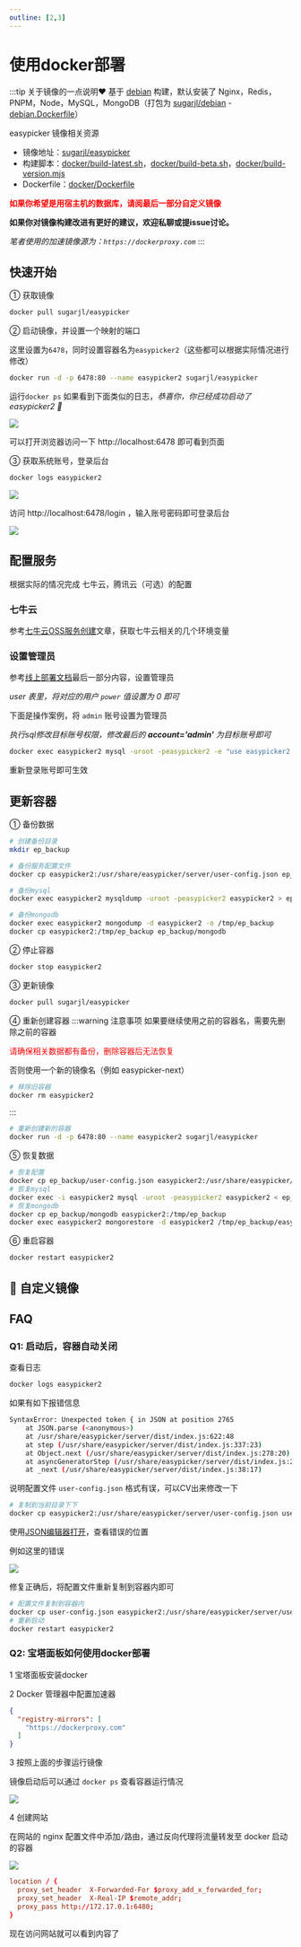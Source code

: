 ```yaml
---
outline: [2,3]
---
```

# 使用docker部署

:::tip 关于镜像的一点说明❤️
基于 [debian](https://hub.docker.com/_/debian) 构建，默认安装了 Nginx，Redis，PNPM，Node，MySQL，MongoDB（打包为 [sugarjl/debian](https://hub.docker.com/repository/docker/sugarjl/debian/general) - [debian.Dockerfile](https://github.com/ATQQ/easypicker2-client/blob/main/docker/debian.Dockerfile)）

easypicker 镜像相关资源
* 镜像地址：[sugarjl/easypicker](https://hub.docker.com/repository/docker/sugarjl/easypicker/general)
* 构建脚本：[docker/build-latest.sh](https://github.com/ATQQ/easypicker2-client/blob/main/docker/build-latest.sh)，[docker/build-beta.sh](https://github.com/ATQQ/easypicker2-client/blob/main/docker/build-beta.sh)，[docker/build-version.mjs](https://github.com/ATQQ/easypicker2-client/blob/main/docker/build-version.mjs)
* Dockerfile：[docker/Dockerfile](https://github.com/ATQQ/easypicker2-client/blob/main/docker/Dockerfile)

<span style="color:red;"><strong>如果你希望是用宿主机的数据库，请阅最后一部分自定义镜像</strong></span>

**如果你对镜像构建改进有更好的建议，欢迎私聊或提issue讨论。**

*笔者使用的加速镜像源为：`https://dockerproxy.com`*
:::

## 快速开始

① 获取镜像
```sh
docker pull sugarjl/easypicker
```

② 启动镜像，并设置一个映射的端口

这里设置为`6478`，同时设置容器名为`easypicker2`（这些都可以根据实际情况进行修改）
```sh
docker run -d -p 6478:80 --name easypicker2 sugarjl/easypicker
```

运行`docker ps` 如果看到下面类似的日志，*恭喜你，你已经成功启动了 easypicker2 🎉*

![](https://img.cdn.sugarat.top/mdImg/MTY5Nzk2OTc3MDM4MA==697969770380)

可以打开浏览器访问一下 http://localhost:6478 即可看到页面

③ 获取系统账号，登录后台

```sh
docker logs easypicker2
```

![](https://img.cdn.sugarat.top/mdImg/MTY5Nzk3MTc4MzQ1MA==697971783450)

访问 http://localhost:6478/login ，输入账号密码即可登录后台

![](https://img.cdn.sugarat.top/mdImg/MTY3Njc5OTQwNTY2Nw==676799405667)


## 配置服务
根据实际的情况完成 七牛云，腾讯云（可选）的配置

### 七牛云
参考[七牛云OSS服务创建](./qiniu.md)文章，获取七牛云相关的几个环境变量

### 设置管理员
参考[线上部署文档](./online-new.md#%E9%85%8D%E7%BD%AE%E7%AE%A1%E7%90%86%E5%91%98%E6%9D%83%E9%99%90)最后一部分内容，设置管理员

*user 表里，将对应的用户 `power` 值设置为 0 即可*

下面是操作案例，将 `admin` 账号设置为管理员

*执行sql修改目标账号权限，修改最后的 **account='admin'** 为目标账号即可*
```sh
docker exec easypicker2 mysql -uroot -peasypicker2 -e "use easypicker2;UPDATE user SET power=0 WHERE account='admin';"
```
重新登录账号即可生效

## 更新容器

① 备份数据
```sh
# 创建备份目录
mkdir ep_backup

# 备份服务配置文件
docker cp easypicker2:/usr/share/easypicker/server/user-config.json ep_backup/user-config.json

# 备份mysql
docker exec easypicker2 mysqldump -uroot -peasypicker2 easypicker2 > ep_backup/easypicker2.sql

# 备份mongodb
docker exec easypicker2 mongodump -d easypicker2 -o /tmp/ep_backup
docker cp easypicker2:/tmp/ep_backup ep_backup/mongodb
```

② 停止容器
```sh
docker stop easypicker2
```

③ 更新镜像
```sh
docker pull sugarjl/easypicker
```

④ 重新创建容器
:::warning 注意事项
如果要继续使用之前的容器名，需要先删除之前的容器

<span style="color:red;">请确保相关数据都有备份，删除容器后无法恢复</span>

否则使用一个新的镜像名（例如 easypicker-next）
```sh
# 移除旧容器
docker rm easypicker2
```
:::
```sh
# 重新创建新的容器
docker run -d -p 6478:80 --name easypicker2 sugarjl/easypicker
```

⑤ 恢复数据
```sh
# 恢复配置
docker cp ep_backup/user-config.json easypicker2:/usr/share/easypicker/server/user-config.json
# 恢复mysql
docker exec -i easypicker2 mysql -uroot -peasypicker2 easypicker2 < ep_backup/easypicker2.sql
# 恢复mongodb
docker cp ep_backup/mongodb easypicker2:/tmp/ep_backup
docker exec easypicker2 mongorestore -d easypicker2 /tmp/ep_backup/easypicker2
```

⑥ 重启容器
```sh
docker restart easypicker2
```

## 🚧 自定义镜像

## FAQ
### Q1: 启动后，容器自动关闭
查看日志
```sh
docker logs easypicker2
```

如果有如下报错信息
```sh
SyntaxError: Unexpected token { in JSON at position 2765
    at JSON.parse (<anonymous>)
    at /usr/share/easypicker/server/dist/index.js:622:48
    at step (/usr/share/easypicker/server/dist/index.js:337:23)
    at Object.next (/usr/share/easypicker/server/dist/index.js:278:20)
    at asyncGeneratorStep (/usr/share/easypicker/server/dist/index.js:20:28)
    at _next (/usr/share/easypicker/server/dist/index.js:38:17)
```

说明配置文件 `user-config.json` 格式有误，可以CV出来修改一下
```sh
# 复制到当前目录下下
docker cp easypicker2:/usr/share/easypicker/server/user-config.json user-config.json
```
使用[JSON编辑器打开](https://www.json.cn/)，查看错误的位置

例如这里的错误

![](https://img.cdn.sugarat.top/mdImg/MTY5Nzk3NjM5NjM1NA==697976396354)

修复正确后，将配置文件重新复制到容器内即可
```sh
# 配置文件复制到容器内
docker cp user-config.json easypicker2:/usr/share/easypicker/server/user-config.json
# 重新启动
docker restart easypicker2
```

### Q2: 宝塔面板如何使用docker部署

1 宝塔面板安装docker

2 Docker 管理器中配置加速器
```json
{
  "registry-mirrors": [
    "https://dockerproxy.com"
  ]
}
```

3 按照上面的步骤运行镜像

镜像启动后可以通过 `docker ps` 查看容器运行情况

![](https://img.cdn.sugarat.top/mdImg/MTY5OTU0MDA2NDIxMA==699540064210)

4 创建网站

在网站的 nginx 配置文件中添加`/`路由，通过反向代理将流量转发至 docker 启动的容器

![](https://img.cdn.sugarat.top/mdImg/MTY5OTU0MDc2MTMzMg==699540761332)
```conf
location / {
  proxy_set_header  X-Forwarded-For $proxy_add_x_forwarded_for;
  proxy_set_header  X-Real-IP $remote_addr;
  proxy_pass http://172.17.0.1:6480;
}
```

现在访问网站就可以看到内容了